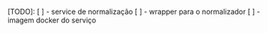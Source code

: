 [TODO]:
[ ] - service de normalização
[ ] - wrapper para o normalizador
[ ] - imagem docker do serviço
